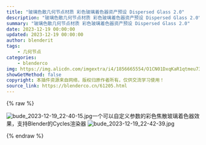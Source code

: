 ```yaml
---
title: "玻璃色散几何节点材质 彩色玻璃着色器资产预设 Dispersed Glass 2.0"
description: "玻璃色散几何节点材质 彩色玻璃着色器资产预设 Dispersed Glass 2.0"
summary: "玻璃色散几何节点材质 彩色玻璃着色器资产预设 Dispersed Glass 2.0"
date: 2023-12-19 00:00:00
updated: 2023-12-19 00:00:00
author: blenderit
tags: 
    - 几何节点
categories:
    - blenderco
img: https://img.alicdn.com/imgextra/i4/1856665554/O1CN01DxqKaR1qtmeu73AmS_!!1856665554.jpg
showGetMethod: false
copyright: 本插件资源来自网络，版权归原作者所有，仅供交流学习使用！
source_link: https://blenderco.cn/61205.html
---
```


{% raw %}
<p><img src="https://img.alicdn.com/imgextra/i4/1856665554/O1CN01DxqKaR1qtmeu73AmS_!!1856665554.jpg" alt="bude_2023-12-19_22-40-15.jpg">一个可以自定义参数的彩色焦散玻璃着色器效果，支持Blender的Cycles渲染器 <img src="https://img.alicdn.com/imgextra/i1/1856665554/O1CN01eE4glu1qtmelzz424_!!1856665554.jpg" alt="bude_2023-12-19_22-42-39.jpg"></p>
<div style="display: none">blenderco</div>
{% endraw %}